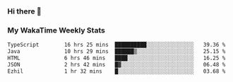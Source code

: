 ### Hi there 👋

<!--
**royschrauwen/royschrauwen** is a ✨ _special_ ✨ repository because its `README.md` (this file) appears on your GitHub profile.

Here are some ideas to get you started:

- 🔭 I’m currently working on ...
- 🌱 I’m currently learning ...
- 👯 I’m looking to collaborate on ...
- 🤔 I’m looking for help with ...
- 💬 Ask me about ...
- 📫 How to reach me: ...
- 😄 Pronouns: ...
- ⚡ Fun fact: ...
-->


### My WakaTime Weekly Stats
<!--START_SECTION:waka-->

```txt
TypeScript        16 hrs 25 mins  ██████████░░░░░░░░░░░░░░░   39.36 %
Java              10 hrs 29 mins  ██████▒░░░░░░░░░░░░░░░░░░   25.15 %
HTML              6 hrs 46 mins   ████░░░░░░░░░░░░░░░░░░░░░   16.25 %
JSON              2 hrs 42 mins   █▓░░░░░░░░░░░░░░░░░░░░░░░   06.48 %
Ezhil             1 hr 32 mins    █░░░░░░░░░░░░░░░░░░░░░░░░   03.68 %
```

<!--END_SECTION:waka-->
